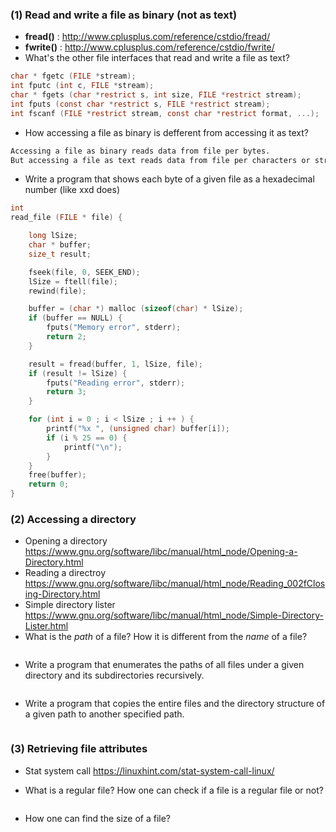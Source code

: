 ### (1) Read and write a file as binary (not as text)

+ __fread()__ : <http://www.cplusplus.com/reference/cstdio/fread/>  
+ __fwrite()__ : <http://www.cplusplus.com/reference/cstdio/fwrite/>  
+ What's the other file interfaces that read and write a file as text?
```C
char * fgetc (FILE *stream);
int fputc (int c, FILE *stream);
char * fgets (char *restrict s, int size, FILE *restrict stream);
int fputs (const char *restrict s, FILE *restrict stream);
int fscanf (FILE *restrict stream, const char *restrict format, ...);
```

+ How accessing a file as binary is defferent from accessing it as text?  
```markdown
Accessing a file as binary reads data from file per bytes.
But accessing a file as text reads data from file per characters or strings.
```
+ Write a program that shows each byte of a given file as a hexadecimal number (like xxd does)  
```C
int
read_file (FILE * file) {

    long lSize;
    char * buffer;
    size_t result;

    fseek(file, 0, SEEK_END);
    lSize = ftell(file);
    rewind(file);

    buffer = (char *) malloc (sizeof(char) * lSize);
    if (buffer == NULL) {
        fputs("Memory error", stderr);
        return 2;
    }

    result = fread(buffer, 1, lSize, file);
    if (result != lSize) {
        fputs("Reading error", stderr);
        return 3;
    }

    for (int i = 0 ; i < lSize ; i ++ ) {
        printf("%x ", (unsigned char) buffer[i]);
        if (i % 25 == 0) {
            printf("\n");
        }
    }
    free(buffer);
    return 0;
}
```

### (2) Accessing a directory
+ Opening a directory  <https://www.gnu.org/software/libc/manual/html_node/Opening-a-Directory.html>
+ Reading a directroy  <https://www.gnu.org/software/libc/manual/html_node/Reading_002fClosing-Directory.html>  
+ Simple directory lister  <https://www.gnu.org/software/libc/manual/html_node/Simple-Directory-Lister.html>  
+ What is the _path_ of a file? How it is different from the _name_ of a file?  
```markdown

```
+ Write a program that enumerates the paths of all files under a given directory and its subdirectories recursively.  
```markdown

```
+ Write a program that copies the entire files and the directory structure of a given path to another specified path.  
```markdown

```
### (3) Retrieving file attributes  
+ Stat system call  <https://linuxhint.com/stat-system-call-linux/>    

+ What is a regular file? How one can check if a file is a regular file or not?    
```markdown

```
+ How one can find the size of a file?    
```markdown

```